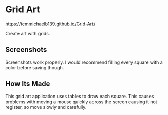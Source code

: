 # Grid Art

https://tcmmichaelb139.github.io/Grid-Art/

Create art with grids.

## Screenshots

Screenshots work properly. I would recommend filling every square with a color before saving though.

## How Its Made

This grid art application uses tables to draw each square. This causes problems with moving a mouse quickly across the screen causing it not register, so move slowly and carefully.
